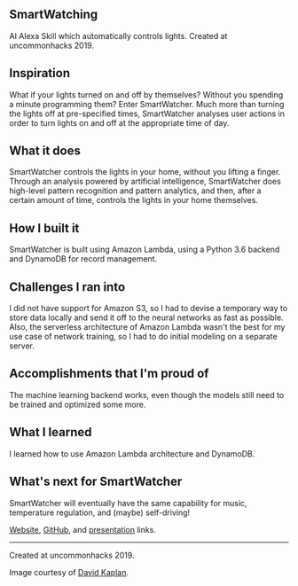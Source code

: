 ## SmartWatching
AI Alexa Skill which automatically controls lights. Created at uncommonhacks 2019.

## Inspiration

What if your lights turned on and off by themselves? Without you spending a minute programming them? Enter SmartWatcher. Much more than turning the lights off at pre-specified times, SmartWatcher analyses user actions in order to turn lights on and off at the appropriate time of day. 

## What it does

SmartWatcher controls the lights in your home, without you lifting a finger. Through an analysis powered by artificial intelligence, SmartWatcher does high-level pattern recognition and pattern analytics, and then, after a certain amount of time, controls the lights in your home themselves.

## How I built it

SmartWatcher is built using Amazon Lambda, using a Python 3.6 backend and DynamoDB for record management. 

## Challenges I ran into

I did not have support for Amazon S3, so I had to devise a temporary way to store data locally and send it off to the neural networks as fast as possible. Also, the serverless architecture of Amazon Lambda wasn't the best for my use case of network training, so I had to do initial modeling on a separate server.

## Accomplishments that I'm proud of

The machine learning backend works, even though the models still need to be trained and optimized some more. 

## What I learned

I learned how to use Amazon Lambda architecture and DynamoDB. 

## What's next for SmartWatcher

SmartWatcher will eventually have the same capability for music, temperature regulation, and (maybe) self-driving!

[Website](http://localhost:1313/SmartWatching/), [GitHub](https://github.com/as4mo3/SmartWatching), and [presentation](https://docs.google.com/presentation/d/1hnEbS85fWeWY49ii0HkPnh7WHXjcbiytJyHt43siGMw/edit?usp=sharing) links.

---

Created at uncommonhacks 2019.

Image courtesy of [David Kaplan](https://geomarketing.com/voice-activated-connected-device-usage-jumps-130-percent-this-year).
